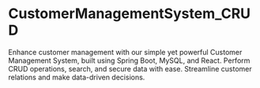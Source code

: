 # CustomerManagementSystem_CRUD
 Enhance customer management with our simple yet powerful Customer Management System, built using Spring Boot, MySQL, and React. Perform CRUD operations, search, and secure data with ease. Streamline customer relations and make data-driven decisions.
